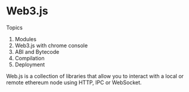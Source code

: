 # Web3.js

Topics
1. Modules
2. Web3.js with chrome console
3. ABI and Bytecode
4. Compilation
5. Deployment

Web.js is a collection of libraries that allow you to interact with a local or remote ethereum node using HTTP, IPC or WebSocket.